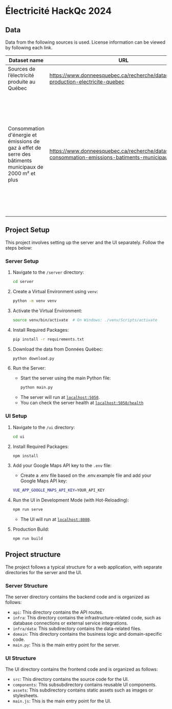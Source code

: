 # Électricité HackQc 2024

## Data

Data from the following sources is used. License information can be viewed by following each link.

| Dataset name         | URL     | Modifications |
|--------------|-----------|------------|
| Sources de l’électricité produite au Québec | https://www.donneesquebec.ca/recherche/dataset/sources-production-electricite-quebec | None |
| Consommation d'énergie et émissions de gaz à effet de serre des bâtiments municipaux de 2000 m² et plus | https://www.donneesquebec.ca/recherche/dataset/vmtl-consommation-emissions-batiments-municipaux | 5 buildings were selected from the original data and 3 were reconstructed by matching data from different existing ones with names that were not in the dataset. In all cases, geographical coordinates were added using Google Maps. |

## Project Setup

This project involves setting up the server and the UI separately. Follow the steps below:

### Server Setup

1. Navigate to the `/server` directory:
     ```bash
     cd server
     ```

2. Create a Virtual Environment using `venv`:
     ```bash
     python -m venv venv
     ```

3. Activate the Virtual Environment:
     ```bash
     source venv/bin/activate  # On Windows: ./venv/Scripts/activate
     ```

4. Install Required Packages:
     ```bash
     pip install -r requirements.txt
     ```

5. Download the data from Données Québec:
     ```bash
     python download.py
     ```

6. Run the Server:
   - Start the server using the main Python file:
     ```bash
     python main.py
     ```
   - The server will run at [`localhost:5050`](http://localhost:5000).
   - You can check the server health at [`localhost:5050/health`](http://localhost:5000/health)

### UI Setup

1. Navigate to the `/ui` directory:
     ```bash
     cd ui
     ```

2. Install Required Packages:
     ```bash
     npm install
     ```

3. Add your Google Maps API key to the `.env` file:
     - Create a .env file based on the .env.example file and add your Google Maps API key:
     ```bash
     VUE_APP_GOOGLE_MAPS_API_KEY=YOUR_API_KEY
     ```

4. Run the UI in Development Mode (with Hot-Reloading):
     ```bash
     npm run serve
     ```
     - The UI will run at [`localhost:8080`](http://localhost:8080).

5. Production Build:
     ```bash
     npm run build
     ```

## Project structure

The project follows a typical structure for a web application, with separate directories for the server and the UI.

### Server Structure

The server directory contains the backend code and is organized as follows:

- `api`: This directory contains the API routes.
- `infra`: This directory contains the infrastructure-related code, such as database connections or external service integrations.
- `infra/data`: This subdirectory contains the data-related files.
- `domain`: This directory contains the business logic and domain-specific code.
- `main.py`: This is the main entry point for the server.

### UI Structure

The UI directory contains the frontend code and is organized as follows:

- `src`: This directory contains the source code for the UI.
- `components`: This subsubdirectory contains reusable UI components.
- `assets`: This subdirectory contains static assets such as images or stylesheets.
- `main.js`: This is the main entry point for the UI.

